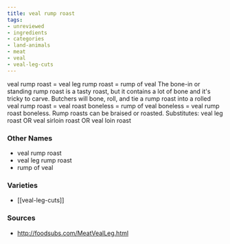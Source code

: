 ```yaml
---
title: veal rump roast
tags:
- unreviewed
- ingredients
- categories
- land-animals
- meat
- veal
- veal-leg-cuts
---
```

veal rump roast = veal leg rump roast = rump of veal The bone-in or standing rump roast is a tasty roast, but it contains a lot of bone and it's tricky to carve. Butchers will bone, roll, and tie a rump roast into a rolled veal rump roast = veal roast boneless = rump of veal boneless = veal rump roast boneless. Rump roasts can be braised or roasted. Substitutes: veal leg roast OR veal sirloin roast OR veal loin roast

### Other Names

* veal rump roast
* veal leg rump roast
* rump of veal

### Varieties

* [[veal-leg-cuts]]

### Sources
* http://foodsubs.com/MeatVealLeg.html
